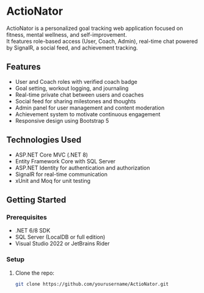 # ActioNator

ActioNator is a personalized goal tracking web application focused on fitness, mental wellness, and self-improvement.  
It features role-based access (User, Coach, Admin), real-time chat powered by SignalR, a social feed, and achievement tracking.

## Features

- User and Coach roles with verified coach badge
- Goal setting, workout logging, and journaling
- Real-time private chat between users and coaches
- Social feed for sharing milestones and thoughts
- Admin panel for user management and content moderation
- Achievement system to motivate continuous engagement
- Responsive design using Bootstrap 5

## Technologies Used

- ASP.NET Core MVC (.NET 8)
- Entity Framework Core with SQL Server
- ASP.NET Identity for authentication and authorization
- SignalR for real-time communication
- xUnit and Moq for unit testing

## Getting Started

### Prerequisites

- .NET 6/8 SDK
- SQL Server (LocalDB or full edition)
- Visual Studio 2022 or JetBrains Rider

### Setup

1. Clone the repo:
   ```bash
   git clone https://github.com/yourusername/ActioNator.git
